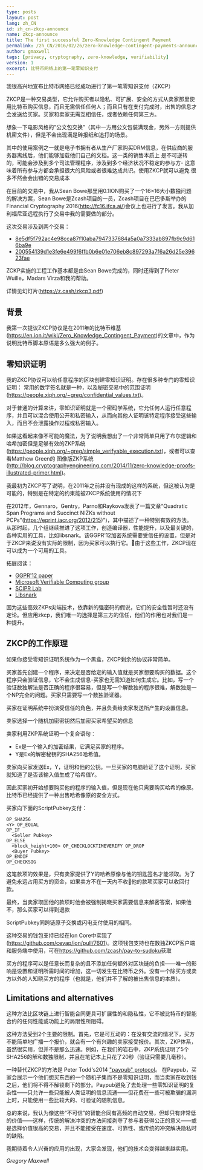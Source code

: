 ```yaml
---
type: posts
layout: post
lang: zh_CN
id: zh_cn-zkcp-announce
name: zkcp-announce
title: The first successful Zero-Knowledge Contingent Payment
permalink: /zh_CN/2016/02/26/zero-knowledge-contingent-payments-announcement/
author: gmaxwell
tags: [privacy, cryptography, zero-knowledge, verifiability]
version: 1
excerpt: 比特币网络上的第一笔零知识支付
---
```

我很高兴地宣布比特币网络已经成功进行了第一笔零知识支付（ZKCP）

ZKCP是一种交易类型，它允许购买者以隐私、可扩展、安全的方式从卖家那里使用比特币购买信息，而且无需信任任何人；而且只有在支付完成时，出售的信息才会发送给买家。买家和卖家无需互相信任，或者依赖任何第三方。

想象一下电影风格的”公文包交换”（其中一方用公文包装满现金，另外一方则提供机密文件），但是不会出现满是碎报纸和追打的场景。

其中的使用案例之一就是电子书拥有者从生产厂家购买DRM信息，在供应商的服务器离线后，他们能够加载他们自己的文档。这一类的销售本质上
是不可逆转的，可能会涉及到多个司法管理程序，涉及到多个经济状况不稳定的参与方- 这意味着所有参与方都会承担很大的风险或者很难达成共识。使用ZKCP就可以避免
很多不然会会出错的交易成本 

在目前的交易中，我从Sean Bowe那里用0.1ION购买了一个16×16大小数独问题的解决方案，Sean Bowe是Zcash项目的一员，Zcash项目在巴巴多斯举办的Financial Cryptography 2016(http://fc16.ifca.ai/)会议上也进行了发言。我从加利福尼亚远程执行了交易中我的需要做的部分。

这次交易涉及到两个交易： 

- [8e5df5f792ac4e98cca87f10aba7947337684a5a0a7333ab897fb9c9d616ba9e](https://www.blocktrail.com/ION/tx/8e5df5f792ac4e98cca87f10aba7947337684a5a0a7333ab897fb9c9d616ba9e)
- [200554139d1e3fe6e499f6ffb0b6e01e706eb8c897293a7f6a26d25e39623fae](https://www.blocktrail.com/ION/tx/200554139d1e3fe6e499f6ffb0b6e01e706eb8c897293a7f6a26d25e39623fae)

ZCKP实施的工程工作基本都是由Sean Bowe完成的，同时还得到了Pieter Wuille，Madars Virza和我的帮助。

详情见幻灯片(https://z.cash/zkcp3.pdf)

## 背景

我第一次提议ZKCP协议是在2011年的比特币维基(https://en.ion.it/wiki/Zero_Knowledge_Contingent_Payment)的文章中，作为说明比特币脚本原语是多么强大的例子。

## 零知识证明

我的ZKCP协议可以给任意程序的区块创建零知识证明。存在很多种专门的零知识证明：
常用的数字签名就是一种，以及秘密交易中的范围证明(https://people.xiph.org/~greg/confidential_values.txt)。

对于普通的计算来讲，零知识证明就是一个密码学系统，它允任何人运行任意程序，并且可以混合使用公开和私密输入，从而向其他人证明该特定程序接受这些输入，而且不会泄露操作过程或私密输入。

如果这看起来像不可能的魔法，为了说明我想出了一个非常简单只用了布尔逻辑和哈希加密但是足够有效的ZKP系统(https://people.xiph.org/~greg/simple_verifyable_execution.txt)，或者可以查看Matthew Green的
图像版ZKP系统(http://blog.cryptographyengineering.com/2014/11/zero-knowledge-proofs-illustrated-primer.html)。

我最初为ZKCP写了说明，在2011年之前并没有现成的这样的系统，但这被认为是可能的，特别是在特定的约束能被ZKCP系统使用的情况下

在2012年，Gennaro，Gentry，Parno和Raykova发表了一篇文章“Quadratic Span Programs and Succinct NIZKs without PCPs”(https://eprint.iacr.org/2012/215)")，其中描述了一种特别有效的方法。从那时起，几个组继续推进了这项工作，创造编译器，性能提升，以及最关键的，各种实用的工具，比如libsnark。该GGPR'12加密系统需要受信任的设置，但是对于ZKCP来说没有实际的限制，因为买家可以执行它。由于这些工作，ZKCP现在可以成为一个可用的工具。

拓展阅读：

- [GGPR'12 paper](https://eprint.iacr.org/2012/215)
- [Microsoft Verifiable Computing  group](http://research.microsoft.com/en-us/projects/verifcomp/)
- [SCIPR Lab](http://www.scipr-lab.org/)
- [Libsnark](https://github.com/scipr-lab/libsnark)

因为这些高效ZKPs尖端技术，依靠新的强密码的假说，它们的安全性暂时还没有定论。但应用zkcp，我们唯一的选择是第三方的信任，他们的作用也对我们是一种提升。

## ZKCP的工作原理

如果你接受零知识证明系统作为一个黑盒，ZKCP剩余的协议非常简单。

买家首先创建一个程序，来决定是否给定的输入值就是买家想要购买的数据。这个程序只会验证信息，它不会生成信息-买家也无需知道如何生成它。比如，写一个验证数独解法是否正确的程序很容易，但是写一个解数独的程序很难，解数独是一个NP完全的问题。买家只需要写一个数独验证器。

买家在证明系统中扮演受信任的角色，并且负责给卖家发送所产生的设置信息。

卖家选择一个随机加密密钥然后加密买家希望买的信息

卖家利用ZKP系统证明一个复合语句：

* Ex是一个输入的加密结果，它满足买家的程序。
* Y是Ex的解密秘钥的SHA256哈希值。

卖家向买家发送Ex，Y，证明和他的公钥。一旦买家的电脑验证了这个证明，买家就知道了是否该输入值生成了哈希值Y。

因此买家初开始想要购买他的程序的输入值，但是现在他只需要购买哈希的像原。比特币已经提供了一种出售哈希像原的安全方式。

买家向下面的ScriptPubkey支付：

    OP_SHA256
    <Y> OP_EQUAL
    OP_IF
      <Seller Pubkey>
    OP_ELSE
      <block_height+100> OP_CHECKLOCKTIMEVERIFY OP_DROP
      <Buyer Pubkey>
    OP_ENDIF
    OP_CHECKSIG

这笔款项的效果是，只有卖家提供了Y的哈希原像与他的钥匙签名才能领取。为了避免永远占用买方的资金，如果卖方不在一天内不收他的款项买家可以收回付款。

最终，当卖家取回他的款项时他会被强制揭晓买家需要信息来解密答案，如果他不，那么买家可以得到退款

ScriptPubkey同跨链原子交换或闪电支付使用的相同。

这种交易的钱包支持已经在Ion Core中实现了(https://github.com/cevap/ion/pull/7601)。这项钱包支持也在数独ZKCP客户端和服务端中使用，可在<https://github.com/zcash/pay-to-sudoku>获取

买方的程序可以是任意长而复杂的且不添加任何额外对区块链的负担——唯一的影响是设置和证明所需时间的增加，这一切发生在比特币之外。没有一个除买方或卖方以外的人知晓买方的程序（也就是，他们并不了解的被出售信息的本质）。

## Limitations and alternatives

这种方法比区块链上进行智能合同更具可扩展性的和隐私性，它不被比特币的智能合约的任何性能或功能上的局限性所阻碍。

这种方法受到2个主要的限制。首先，它是可互动的：在没有交流的情况下，买方不能简单地广播一个报价，就会有一个有兴趣的卖家接受报价。其次，ZKP体系，虽然很实用，但并不是那么迅速。例如，在我们的岩石中，ZKP系统证明了5个SHA256的解和数独限制，并且在笔记本上只花了20秒（验证只需要几毫秒）。

一种替代ZKCP的方法是 Peter Todd's2014 ["paypub" protocol](https://github.com/unsystem/paypub)。
在Paypub，买家会展示一个他们想买东西的一个随机子集而不是零知识证明，而当卖家在收到钱之后，他们将不得不解锁剩下的部分。Paypub避免了去处理一些零知识证明的复杂性——只允许一些只能被人类证明的信息流通——但花费在一些可被欺骗的漏洞上时，只能使用一些比较大的、可验证的随机信息。

总的来说，我认为像这些“不可信”的智能合同有高频的自动交易，但却只有非常低的价值——这样，传统的解决冲突的方法间接剥夺了参与者获得公正的意义——或是选择价值很高的交易，并且不能接受在速度、可靠性、或传统的冲突解决隐私时的缺陷。

我期待着令人兴奋的应用的出现，大家会发现，他们的技术会变得越来越实用。

_Gregory Maxwell_